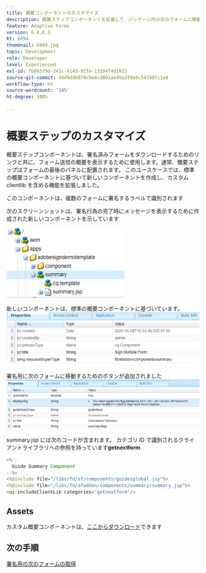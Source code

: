 ```yaml
---
title: 概要コンポーネントのカスタマイズ
description: 概要ステップコンポーネントを拡張して、パッケージ内の次のフォームに移動する機能を含めます。
feature: Adaptive Forms
version: 6.4,6.5
kt: 6894
thumbnail: 6894.jpg
topic: Development
role: Developer
level: Experienced
exl-id: fb68579d-241c-414d-92f4-13194f4d1923
source-git-commit: 48d9ddb870c0e4cd001ae49a3f0e9c547407c1e8
workflow-type: ht
source-wordcount: '185'
ht-degree: 100%

---
```


# 概要ステップのカスタマイズ

概要ステップコンポーネントは、署名済みフォームをダウンロードするためのリンクと共に、フォーム送信の概要を表示するために使用します。通常、概要ステップはフォームの最後のパネルに配置されます。
このユースケースでは、標準の概要コンポーネントに基づいて新しいコンポーネントを作成し、カスタム clientlib を含める機能を拡張しました。

このコンポーネントは、複数のフォームに署名するラベルで識別されます

次のスクリーンショットは、署名行為の完了時にメッセージを表示するために作成された新しいコンポーネントを示しています

![概要コンポーネント](assets/summary.PNG)

新しいコンポーネントは、標準の概要コンポーネントに基づいています。
![component-prop](assets/componentprop.PNG)

署名用に次のフォームに移動するためのボタンが追加されました
![template-code](assets/template-code.PNG)

summary.jsp には次のコードが含まれます。 カテゴリ ID で識別されるクライアントライブラリへの参照を持っています&#x200B;**getnextform**

```java
<%--
  Guide Summary Component
--%>
<%@include file="/libs/fd/af/components/guidesglobal.jsp"%>
<%@include file="/libs/fd/afaddon/components/summary/summary.jsp"%>
<ui:includeClientLib categories="getnextform"/>
```

## Assets

カスタム概要コンポーネントは、[ここからダウンロード](assets/custom-summary-step.zip)できます

## 次の手順

[署名用の次のフォームの取得](./create-client-lib.md)